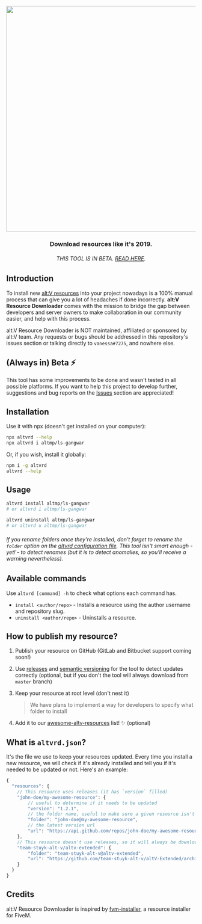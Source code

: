 <p align="center">
<img src="https://i.imgur.com/4b33Qbj.png" width="600">
<h3 align="center">Download resources like it's 2019.</h3>
</p>

<p align="center">
<h6 align="center">THIS TOOL IS IN BETA. <a href="#always-in-beta-">READ HERE</a>.</h6>
</p>

## Introduction

To install new [alt:V resources](https://altv.mp) into your project nowadays is a 100% manual process that can give you a lot of headaches if done incorrectly. **alt:V Resource Downloader** comes with the mission to bridge the gap between developers and server owners to make collaboration in our community easier, and help with this process.

alt:V Resource Downloader is NOT maintained, affiliated or sponsored by alt:V team. Any requests or bugs should be addressed in this repository's issues section or talking directly to `vanessa#7275`, and nowhere else.

## (Always in) Beta ⚡

This tool has some improvements to be done and wasn't tested in all possible platforms. If you want to help this project to develop further, suggestions and bug reports on the [Issues](https://github.com/altvrd/cli/issues/) section are appreciated!

## Installation

Use it with npx (doesn't get installed on your computer):

```bash
npx altvrd --help
npx altvrd i altmp/ls-gangwar
```

Or, if you wish, install it globally:

```bash
npm i -g altvrd
altvrd --help
```

## Usage

```bash
altvrd install altmp/ls-gangwar
# or altvrd i altmp/ls-gangwar

altvrd uninstall altmp/ls-gangwar
# or altvrd u altmp/ls-gangwar
```

###### If you rename folders once they're installed, don't forget to rename the `folder` option on the [altvrd configuration file](#what-is-altvrdjson). This tool isn't smart enough - yet! - to detect renames (but it is to detect anomalies, so you'll receive a warning nevertheless).

## Available commands

Use `altvrd [command] -h` to check what options each command has.

- `install <author/repo>` - Installs a resource using the author username and repository slug.
- `uninstall <author/repo>` - Uninstalls a resource.

## How to publish my resource?

1. Publish your resource on GitHub (GitLab and Bitbucket support coming soon!)
1. Use [releases](https://help.github.com/en/articles/creating-releases) and [semantic versioning](https://semver.org/) for the tool to detect updates correctly (optional, but if you don't the tool will always download from `master` branch)
1. Keep your resource at root level (don't nest it)

   > We have plans to implement a way for developers to specify what folder to install

1. Add it to our [awesome-altv-resources](https://github.com/altvrd/awesome-altv-resources) list! :sparkles: (optional)

## What is `altvrd.json`?

It's the file we use to keep your resources updated. Every time you install a new resource, we will check if it's already installed and tell you if it's needed to be updated or not. Here's an example:

```js
{
  "resources": {
	// This resource uses releases (it has `version` filled)
    "john-doe/my-awesome-resource": {
		// useful to determine if it needs to be updated
		"version": "1.2.1",
		// the folder name, useful to make sure a given resource isn't installed twice
		"folder": "john-doe@my-awesome-resource",
		// the latest version url
		"url": "https://api.github.com/repos/john-doe/my-awesome-resource/zipball/v1.2.1"
	},
	// This resource doesn't use releases, so it will always be downloaded from master
	"team-stuyk-alt-v/altv-extended": {
		"folder": "team-stuyk-alt-v@altv-extended",
		"url": "https://github.com/team-stuyk-alt-v/altV-Extended/archive/master.zip"
	}
  }
}
```

## Credits

alt:V Resource Downloader is inspired by [fvm-installer](https://github.com/qlaffont/fvm-installer), a resource installer for FiveM.
